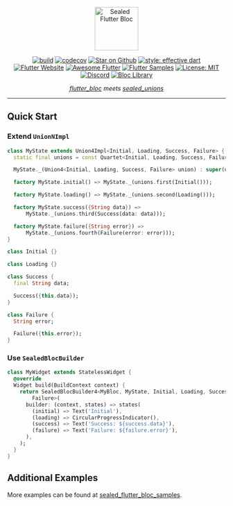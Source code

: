 <p align="center">
  <img src="https://github.com/felangel/sealed_flutter_bloc/raw/master/doc/assets/sealed_flutter_bloc_logo_full.png" height="100" alt="Sealed Flutter Bloc">
</p>

<p align="center">
  <a href="https://github.com/felangel/bloc/actions"><img src="https://github.com/felangel/bloc/workflows/build/badge.svg" alt="build"></a>
  <a href="https://codecov.io/gh/felangel/bloc"><img src="https://codecov.io/gh/felangel/Bloc/branch/master/graph/badge.svg" alt="codecov"></a>
  <a href="https://github.com/felangel/bloc"><img src="https://img.shields.io/github/stars/felangel/bloc.svg?style=flat&logo=github&colorB=deeppink&label=stars" alt="Star on Github"></a>
  <a href="https://github.com/tenhobi/effective_dart"><img src="https://img.shields.io/badge/style-effective_dart-40c4ff.svg" alt="style: effective dart"></a>
  <a href="https://flutter.dev/docs/development/data-and-backend/state-mgmt/options#bloc--rx"><img src="https://img.shields.io/badge/flutter-website-deepskyblue.svg" alt="Flutter Website"></a>
  <a href="https://github.com/Solido/awesome-flutter#standard"><img src="https://img.shields.io/badge/awesome-flutter-blue.svg?longCache=true" alt="Awesome Flutter"></a>
  <a href="https://fluttersamples.com"><img src="https://img.shields.io/badge/flutter-samples-teal.svg?longCache=true" alt="Flutter Samples"></a>
  <a href="https://opensource.org/licenses/MIT"><img src="https://img.shields.io/badge/license-MIT-purple.svg" alt="License: MIT"></a>
  <a href="https://discord.gg/Hc5KD3g"><img src="https://img.shields.io/discord/649708778631200778.svg?logo=discord&color=blue" alt="Discord"></a>
  <a href="https://github.com/felangel/bloc"><img src="https://tinyurl.com/bloc-library" alt="Bloc Library"></a>
</p>

<i>
  <p align="center"><a href="https://pub.dev/packages/flutter_bloc">flutter_bloc</a> meets <a href="https://pub.dev/packages/sealed_unions">sealed_unions</a>
  </p>
</i>

---

## Quick Start

### Extend `UnionNImpl`

```dart
class MyState extends Union4Impl<Initial, Loading, Success, Failure> {
  static final unions = const Quartet<Initial, Loading, Success, Failure>();

  MyState._(Union4<Initial, Loading, Success, Failure> union) : super(union);

  factory MyState.initial() => MyState._(unions.first(Initial()));

  factory MyState.loading() => MyState._(unions.second(Loading()));

  factory MyState.success({String data}) =>
      MyState._(unions.third(Success(data: data)));

  factory MyState.failure({String error}) =>
      MyState._(unions.fourth(Failure(error: error)));
}

class Initial {}

class Loading {}

class Success {
  final String data;

  Success({this.data});
}

class Failure {
  String error;

  Failure({this.error});
}
```

### Use `SealedBlocBuilder`

```dart
class MyWidget extends StatelessWidget {
  @override
  Widget build(BuildContext context) {
    return SealedBlocBuilder4<MyBloc, MyState, Initial, Loading, Success,
        Failure>(
      builder: (context, states) => states(
        (initial) => Text('Initial'),
        (loading) => CircularProgressIndicator(),
        (success) => Text('Success: ${success.data}'),
        (failure) => Text('Failure: ${failure.error}'),
      ),
    );
  }
}
```

## Additional Examples

More examples can be found at [sealed_flutter_bloc_samples](https://github.com/felangel/sealed_flutter_bloc_samples).
